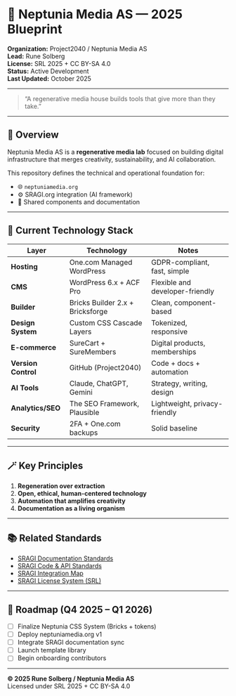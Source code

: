 # 🌿 Neptunia Media AS — 2025 Blueprint

**Organization:** Project2040 / Neptunia Media AS  
**Lead:** Rune Solberg  
**License:** SRL 2025 + CC BY-SA 4.0  
**Status:** Active Development  
**Last Updated:** October 2025

---

> “A regenerative media house builds tools that give more than they take.”

---

## 🧭 Overview
Neptunia Media AS is a **regenerative media lab** focused on building digital infrastructure that merges creativity, sustainability, and AI collaboration.

This repository defines the technical and operational foundation for:
- 🌐 `neptuniamedia.org`
- ⚙️ SRAGI.org integration (AI framework)
- 🧩 Shared components and documentation

---

## 🧱 Current Technology Stack

| Layer | Technology | Notes |
|-------|-------------|-------|
| **Hosting** | One.com Managed WordPress | GDPR-compliant, fast, simple |
| **CMS** | WordPress 6.x + ACF Pro | Flexible and developer-friendly |
| **Builder** | Bricks Builder 2.x + Bricksforge | Clean, component-based |
| **Design System** | Custom CSS Cascade Layers | Tokenized, responsive |
| **E-commerce** | SureCart + SureMembers | Digital products, memberships |
| **Version Control** | GitHub (Project2040) | Code + docs + automation |
| **AI Tools** | Claude, ChatGPT, Gemini | Strategy, writing, design |
| **Analytics/SEO** | The SEO Framework, Plausible | Lightweight, privacy-friendly |
| **Security** | 2FA + One.com backups | Solid baseline |

---

## 🪄 Key Principles
1. **Regeneration over extraction**  
2. **Open, ethical, human-centered technology**  
3. **Automation that amplifies creativity**  
4. **Documentation as a living organism**

---

## 📚 Related Standards
- [SRAGI Documentation Standards](../sragi.org/docs/SRAGI-DOCUMENTATION-STANDARDS.md)
- [SRAGI Code & API Standards](../sragi.org/docs/SRAGI-CODE-API-STANDARDS.md)
- [SRAGI Integration Map](../sragi.org/docs/integration/SRAGI-INTEGRATION-MAP.md)
- [SRAGI License System (SRL)](../sragi.org/SRL-LICENSE.yaml)

---

## 🚀 Roadmap (Q4 2025 – Q1 2026)
- [ ] Finalize Neptunia CSS System (Bricks + tokens)
- [ ] Deploy neptuniamedia.org v1
- [ ] Integrate SRAGI documentation sync
- [ ] Launch template library
- [ ] Begin onboarding contributors

---

**© 2025 Rune Solberg / Neptunia Media AS**  
Licensed under SRL 2025 + CC BY-SA 4.0
